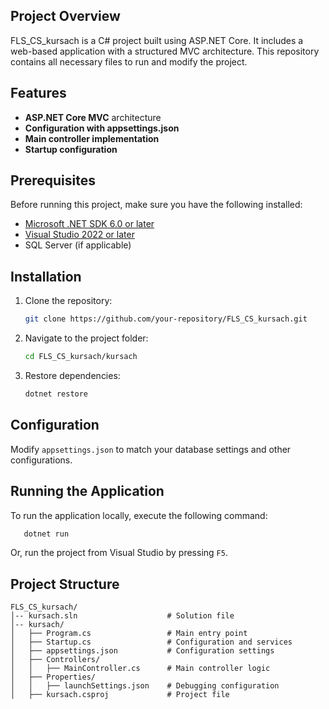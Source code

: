 ## Project Overview
FLS_CS_kursach is a C# project built using ASP.NET Core. It includes a web-based application with a structured MVC architecture. This repository contains all necessary files to run and modify the project.

## Features
- **ASP.NET Core MVC** architecture
- **Configuration with appsettings.json**
- **Main controller implementation**
- **Startup configuration**

## Prerequisites
Before running this project, make sure you have the following installed:
- [Microsoft .NET SDK 6.0 or later](https://dotnet.microsoft.com/en-us/download)
- [Visual Studio 2022 or later](https://visualstudio.microsoft.com/)
- SQL Server (if applicable)

## Installation
1. Clone the repository:
   ```sh
   git clone https://github.com/your-repository/FLS_CS_kursach.git
   ```
2. Navigate to the project folder:
   ```sh
   cd FLS_CS_kursach/kursach
   ```
3. Restore dependencies:
   ```sh
   dotnet restore
   ```

## Configuration
Modify `appsettings.json` to match your database settings and other configurations.

## Running the Application
To run the application locally, execute the following command:
```sh
   dotnet run
```
Or, run the project from Visual Studio by pressing `F5`.

## Project Structure
```
FLS_CS_kursach/
│-- kursach.sln                    # Solution file
│-- kursach/
│   ├── Program.cs                 # Main entry point
│   ├── Startup.cs                 # Configuration and services
│   ├── appsettings.json           # Configuration settings
│   ├── Controllers/
│   │   ├── MainController.cs      # Main controller logic
│   ├── Properties/
│   │   ├── launchSettings.json    # Debugging configuration
│   ├── kursach.csproj             # Project file
```
